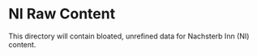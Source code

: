 # NI Raw Content

This directory will contain bloated, unrefined data for Nachsterb Inn (NI) content.